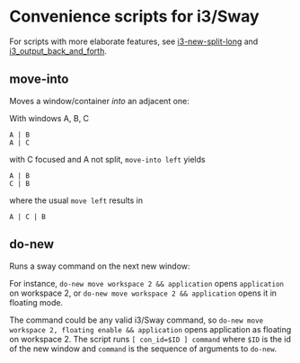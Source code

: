 # Convenience scripts for i3/Sway

For scripts with more elaborate features, see [i3-new-split-long](https://github.com/mreppen/i3-new-split-long) and [i3_output_back_and_forth](https://github.com/mreppen/i3_output_back_and_forth).

## move-into

Moves a window/container *into* an adjacent one:

With windows A, B, C
```
A | B
A | C
```
with C focused and A not split, `move-into left` yields
```
A | B
C | B
```
where the usual `move left` results in
```
A | C | B
```


## do-new

Runs a sway command on the next new window:

For instance, `do-new move workspace 2 && application` opens `application` on workspace 2, or `do-new move workspace 2 && application` opens it in floating mode.

The command could be any valid i3/Sway command, so `do-new move workspace 2, floating enable && application` opens application as floating on workspace 2.  The script runs `[ con_id=$ID ] command` where `$ID` is the id of the new window and `command` is the sequence of arguments to `do-new`.

